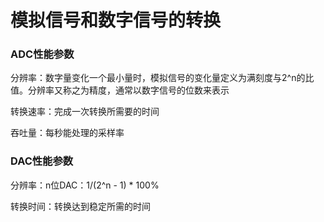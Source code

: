 # 模拟信号和数字信号的转换

### ADC性能参数

分辨率：数字量变化一个最小量时，模拟信号的变化量定义为满刻度与2^n的比值。分辨率又称之为精度，通常以数字信号的位数来表示

转换速率：完成一次转换所需要的时间

吞吐量：每秒能处理的采样率

### DAC性能参数

分辨率：n位DAC：1/(2^n - 1) * 100%

转换时间：转换达到稳定所需的时间

